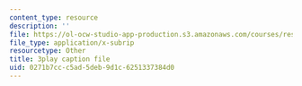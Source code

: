 ```yaml
---
content_type: resource
description: ''
file: https://ol-ocw-studio-app-production.s3.amazonaws.com/courses/res-9-003-brains-minds-and-machines-summer-course-summer-2015/0271b7ccc5ad5deb9d1c6251337384d0_dfsPKoHv_F4.vtt
file_type: application/x-subrip
resourcetype: Other
title: 3play caption file
uid: 0271b7cc-c5ad-5deb-9d1c-6251337384d0
---
```

